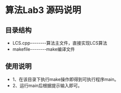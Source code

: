 # 算法Lab3 源码说明
## 目录结构
* LCS.cpp--------算法主文件，直接实现LCS算法
* makefile--------make编译文件
## 使用说明
* 1、在该目录下执行make操作即得到可执行程序main。
* 2、运行main后根据提示输入即可。